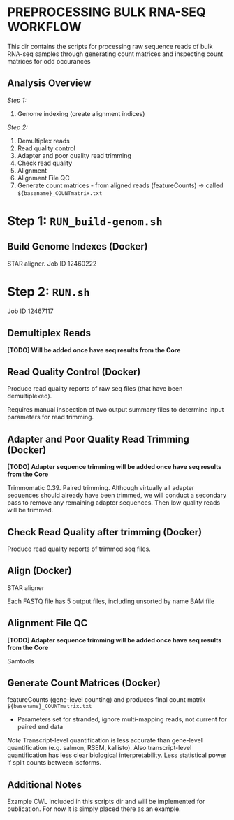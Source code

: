 # PREPROCESSING BULK RNA-SEQ WORKFLOW

This dir contains the scripts for processing raw sequence reads of bulk RNA-seq samples through generating count matrices and inspecting count matrices for odd occurances

## Analysis Overview

*Step 1:*

1. Genome indexing (create alignment indices)

*Step 2:*

1. Demultiplex reads
2. Read quality control
3. Adapter and poor quality read trimming
4. Check read quality
5. Alignment
6. Alignment File QC
7. Generate count matrices - from aligned reads (featureCounts) -> called `${basename}_COUNTmatrix.txt`




# Step 1: `RUN_build-genom.sh`

## Build Genome Indexes (Docker)

STAR aligner. Job ID 12460222




# Step 2: `RUN.sh`

Job ID 12467117

## Demultiplex Reads

**[TODO] Will be added once have seq results from the Core**

## Read Quality Control (Docker)

Produce read quality reports of raw seq files (that have been demultiplexed).

Requires manual inspection of two output summary files to determine input parameters for read trimming.

## Adapter and Poor Quality Read Trimming (Docker)

**[TODO] Adapter sequence trimming will be added once have seq results from the Core**

Trimmomatic 0.39. Paired trimming. Although virtually all adapter sequences should already have been trimmed, we will conduct a secondary pass to remove any remaining adapter sequences. Then low quality reads will be trimmed.

## Check Read Quality after trimming (Docker)

Produce read quality reports of trimmed seq files.

## Align (Docker)

STAR aligner

Each FASTQ file has 5 output files, including unsorted by name BAM file

## Alignment File QC

**[TODO] Adapter sequence trimming will be added once have seq results from the Core**

Samtools

## Generate Count Matrices (Docker)

featureCounts (gene-level counting) and produces final count matrix `${basename}_COUNTmatrix.txt`

+ Parameters set for stranded, ignore multi-mapping reads, not current for paired end data

*Note* Transcript-level quantification is less accurate than gene-level quantification (e.g. salmon, RSEM, kallisto). Also transcript-level quantification has less clear biological interpretability. Less statistical power if split counts between isoforms.

## Additional Notes

Example CWL included in this scripts dir and will be implemented for publication. For now it is simply placed there as an example.
